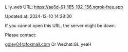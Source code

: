 Lily_web URL: https://ae6d-61-165-102-156.ngrok-free.app

Updated at: 2024-12-10 14:28:30

If you cannot open this URL, the server might be down.

Please contact: 

goley04@foxmail.com Or Wechat:GL_yeaH